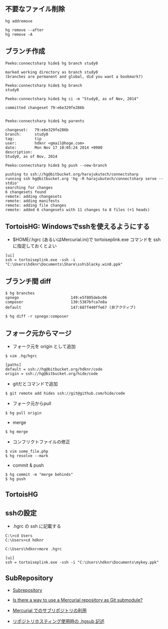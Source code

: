 
## 不要なファイル削除

```
hg addremove
```

```
hg remove --after
hg remove -A
```

## ブランチ作成

```
Peeko:connectsharp hide$ hg branch study0

marked working directory as branch study0
(branches are permanent and global, did you want a bookmark?)
```

```
Peeko:connectsharp hide$ hg branch
study0
```

```
Peeko:connectsharp hide$ hg ci -m "Study0, as of Nov, 2014"

committed changeset 79:e6e329fe286b
```

```

Peeko:connectsharp hide$ hg parents

changeset:   79:e6e329fe286b
branch:      study0
tag:         tip
user:        hdknr <gmail@hoge.com>
date:        Mon Nov 17 10:05:24 2014 +0900
description:
Study0, as of Nov, 2014
```

```
Peeko:connectsharp hide$ hg push --new-branch

pushing to ssh://hg@bitbucket.org/harajukutech/connectsharp
running ssh hg@bitbucket.org 'hg -R harajukutech/connectsharp serve --stdio'
searching for changes
6 changesets found
remote: adding changesets
remote: adding manifests
remote: adding file changes
remote: added 6 changesets with 11 changes to 8 files (+1 heads)
```


## TortoisHG: Windowsでsshを使えるようにする

- $HOME/.hgrc (あるいはMercurial.ini)で tortoiseplink.exe コマンドを ssh に指定しておくとよい

```
[ui]
ssh = tortoiseplink.exe -ssh -i "C:\Users\hdknr\Documents\Share\ssh\blacky.win8.ppk"
```

##  ブランチ間 diff

~~~
$ hg branches
spnego                       149:e5f805debc06
composer                     130:5387bfca7e8a
default                      147:687f440ffe67 (非アクティブ)
~~~

~~~
$ hg diff -r spnego:composer
~~~


## フォーク元からマージ

- フォーク元を origin として追加

~~~
$ vim .hg/hgrc 
~~~

~~~
[paths]
default = ssh://hg@bitbucket.org/hdknr/code
origin = ssh://hg@bitbucket.org/hide/code
~~~

- gitだとコマンドで追加

~~~
$ git remote add hides ssh://git@github.com/hide/code
~~~

- フォーク元からpull

~~~
$ hg pull origin
~~~

- merge

~~~
$ hg merge
~~~

- コンフリクトファイルの修正

~~~
$ vim some_file.php
$ hg resolve --mark
~~~

- commit & push

~~~
$ hg commit -m "merge behinds"
$ hg push
~~~


## TortoisHG

## sshの設定

- .hgrc の ssh に記載する

```
C:\>cd Users
C:\Users>cd hdknr

C:\Users\hdknr>more .hgrc

[ui]
ssh = tortoiseplink.exe -ssh -i "C:\Users\hdknr\Documents\mykey.ppk"

```

## SubRepository

- [Subrepository](http://mercurial.selenic.com/wiki/Subrepository)

- [Is there a way to use a Mercurial repository as Git submodule?](https://stackoverflow.com/questions/9067283/is-there-a-way-to-use-a-mercurial-repository-as-git-submodule)

- [Mercurial でのサブリポジトリの利用](http://d.hatena.ne.jp/flying-foozy/20120526/1338047861)

- [リポジトリホスティング使用時の .hgsub 記述](http://d.hatena.ne.jp/flying-foozy/20140109/1389234412)


